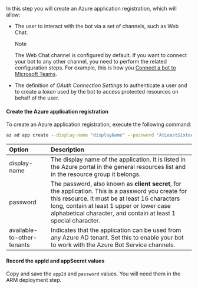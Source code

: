 In this step you will create an Azure application registration, which will allow:

- The user to interact with the bot via a set of channels, such as Web Chat.
    > [!NOTE]
    > The Web Chat channel is configured by default. If you want to connect your bot to any other channel, you need to perform the related configuration steps. For example, this is how you [Connect a bot to Microsoft Teams](../../channel-connect-teams.md).  

- The definition of *OAuth Connection Settings* to authenticate a user and to create a *token* used by the bot to access protected resources on behalf of the user.

#### Create the Azure application registration

To create an Azure application registration, execute the following command:

```cmd
az ad app create --display-name "displayName" --password "AtLeastSixteenCharacters_0" --available-to-other-tenants
```

| Option   | Description |
|:---------|:------------|
| display-name | The display name of the application. It is listed in the Azure portal in the general resources list and in the resource group it belongs.|
| password | The password, also known as **client secret**, for the application. This is a password you create for this resource. It must be at least 16 characters long, contain at least 1 upper or lower case alphabetical character, and contain at least 1 special character.|
| available-to-other-tenants| Indicates that the application can be used from any Azure AD tenant. Set this to enable your bot to work with the Azure Bot Service channels.|

#### Record the appId and appSecret values
Copy and save the `appId` and `password` values. You will need them in the ARM deployment step.

